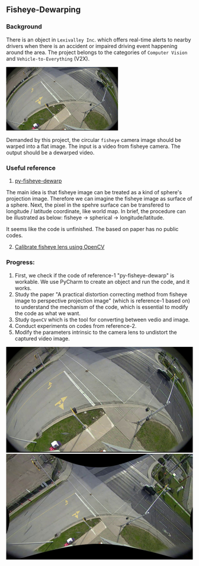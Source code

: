 ## Fisheye-Dewarping

### Background
There is an object in `Lexivalley Inc`. which offers real-time alerts to nearby drivers 
when there is an accident or impaired driving event happening around the area. 
The project belongs to the categories of `Computer Vision` and `Vehicle-to-Everything` (V2X).

<img src="https://github.com/yuhang2685/Fisheye-Dewarping/blob/master/frame269.jpg" width="60%">

Demanded by this project, the circular `fisheye` camera image should be warped into a flat image.
The input is a video from fisheye camera. The output should be a dewarped video.

### Useful reference
1. [py-fisheye-dewarp](https://github.com/BlueHorn07/py-fisheye-dewarp/wiki/(ENG)-Fisheye-Dewarp)
   
The main idea is that fisheye image can be treated as a kind of sphere's projection image. 
Therefore we can imagine the fisheye image as surface of a sphere.
Next, the pixel in the spehre surface can be transfered to longitude / latitude coordinate, 
like world map.
In brief, the procedure can be illustrated as below:
fisheye → spherical → longitude/latitude.

It seems like the code is unfinished. The based on paper has no public codes.

2. [Calibrate fisheye lens using OpenCV](https://medium.com/@kennethjiang/calibrate-fisheye-lens-using-opencv-333b05afa0b0)

### Progress:
1. First, we check if the code of reference-1 "py-fisheye-dewarp" is workable.
   We use PyCharm to create an object and run the code, and it works.
2. Study the paper "A practical distortion correcting method from fisheye image to perspective projection image" (which is reference-1 based on) to understand the mechanism of the code, which is essential to modify the code as what we want.
3. Study `OpenCV` which is the tool for converting between vedio and image.
4. Conduct experiments on codes from reference-2.
5. Modify the parameters intrinsic to the camera lens to undistort the captured video image.

![screenshot](https://github.com/yuhang2685/Fisheye-Dewarping/blob/master/frame269.jpg)
![screenshot](https://github.com/yuhang2685/Fisheye-Dewarping/blob/master/frame269-undistorted.jpg)

